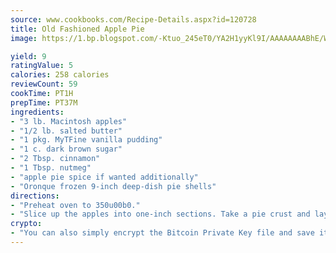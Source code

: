 ```yaml
---
source: www.cookbooks.com/Recipe-Details.aspx?id=120728
title: Old Fashioned Apple Pie
image: https://1.bp.blogspot.com/-Ktuo_245eT0/YA2H1yyKl9I/AAAAAAAABhE/WMoqSq2tWOcgMkPaLYZ-49h8pVDUUwFCQCLcBGAsYHQ/s307/5.png

yield: 9
ratingValue: 5
calories: 258 calories
reviewCount: 59
cookTime: PT1H
prepTime: PT37M
ingredients:
- "3 lb. Macintosh apples"
- "1/2 lb. salted butter"
- "1 pkg. MyTFine vanilla pudding"
- "1 c. dark brown sugar"
- "2 Tbsp. cinnamon"
- "1 Tbsp. nutmeg"
- "apple pie spice if wanted additionally"
- "Oronque frozen 9-inch deep-dish pie shells"
directions:
- "Preheat oven to 350u00b0."
- "Slice up the apples into one-inch sections. Take a pie crust and layer in ingredients like so layer of apples to line the bottom of the crust, sprinkle cinnamon, brown sugar and pudding mix on apples. Place pats of butter on top of the entire mixture. Follow this procedure until the pie crust is full it should be like a sandpile, a mound."
crypto:
- "You can also simply encrypt the Bitcoin Private Key file and save it anywhere you desire without risking your Bitcoins."
---
```

